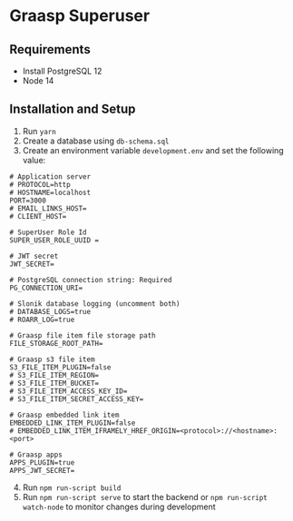 # Graasp Superuser
## Requirements

* Install PostgreSQL 12
* Node 14

## Installation and Setup

1. Run `yarn`
2. Create a database using `db-schema.sql`
3. Create an environment variable `development.env` and set the following value:
```
# Application server
# PROTOCOL=http
# HOSTNAME=localhost
PORT=3000
# EMAIL_LINKS_HOST=
# CLIENT_HOST=

# SuperUser Role Id
SUPER_USER_ROLE_UUID = 

# JWT secret
JWT_SECRET=

# PostgreSQL connection string: Required
PG_CONNECTION_URI= 

# Slonik database logging (uncomment both)
# DATABASE_LOGS=true
# ROARR_LOG=true

# Graasp file item file storage path
FILE_STORAGE_ROOT_PATH=

# Graasp s3 file item
S3_FILE_ITEM_PLUGIN=false
# S3_FILE_ITEM_REGION=
# S3_FILE_ITEM_BUCKET=
# S3_FILE_ITEM_ACCESS_KEY_ID=
# S3_FILE_ITEM_SECRET_ACCESS_KEY=

# Graasp embedded link item
EMBEDDED_LINK_ITEM_PLUGIN=false
# EMBEDDED_LINK_ITEM_IFRAMELY_HREF_ORIGIN=<protocol>://<hostname>:<port>

# Graasp apps
APPS_PLUGIN=true
APPS_JWT_SECRET=

```
4. Run `npm run-script build`
5. Run `npm run-script serve` to start the backend or `npm run-script watch-node` to monitor changes during development
